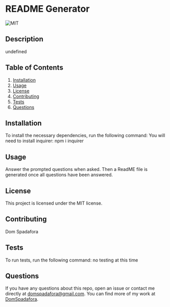 # README Generator

  ![MIT](https://img.shields.io/badge/license-MIT-green)

  ## Description
  undefined

  ## Table of Contents
  1. [Installation](#installation)
  2. [Usage](#usage)
  3. [License](#license)
  4. [Contributing](#contributing)
  5. [Tests](#tests)
  6. [Questions](#questions)

  ## Installation
  To install the necessary dependencies, run the following command:
  You will need to install inquirer: npm i inquirer

  ## Usage
  Answer the prompted questions when asked. Then a ReadME file is generated once all questions have been answered.

  ## License 
  This project is licensed under the MIT license.

  ## Contributing
  Dom Spadafora

  ## Tests
  To run tests, run the following command:
  no testing at this time
  
  ## Questions
  If you have any questions about this repo, open an issue or contact me directly at [domspadafora@gmail.com](mailto:domspadafora@gmail.com).
  You can find more of my work at [DomSpadafora](https://www.github.com/DomSpadafora).

